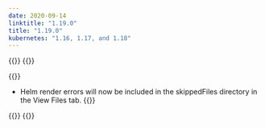 ```yaml
---
date: 2020-09-14
linktitle: "1.19.0"
title: "1.19.0"
kubernetes: "1.16, 1.17, and 1.18"
---
```


{{<features>}}
{{</features>}}

{{<changes>}}
* Helm render errors will now be included in the skippedFiles directory in the View Files tab.
{{</changes>}}

{{<fixes>}}
{{</fixes>}}
